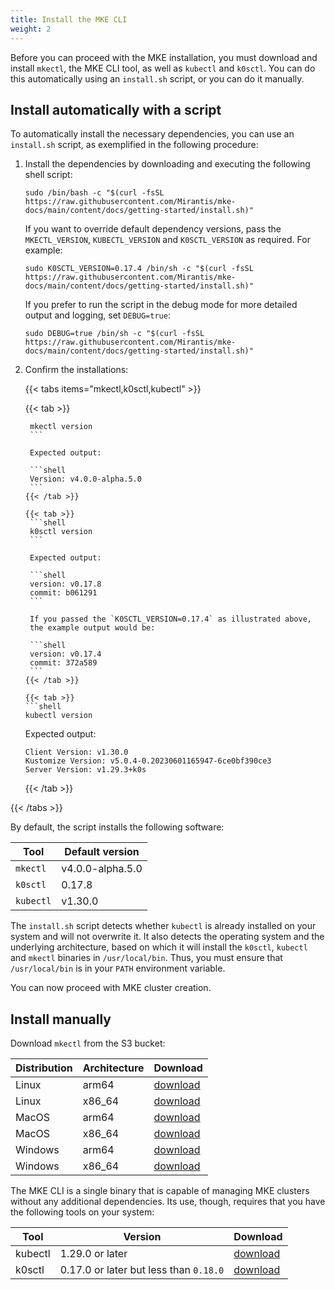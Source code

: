 ```yaml
---
title: Install the MKE CLI
weight: 2
---
```


Before you can proceed with the MKE installation, you must download and install
`mkectl`, the MKE CLI tool, as well as `kubectl` and `k0sctl`. You can do this
automatically using an `install.sh` script, or you can do it manually.

## Install automatically with a script

To automatically install the necessary dependencies, you can use an
`install.sh` script, as exemplified in the following procedure:

1. Install the dependencies by downloading and executing the following shell script:

   ```shell
   sudo /bin/bash -c "$(curl -fsSL https://raw.githubusercontent.com/Mirantis/mke-docs/main/content/docs/getting-started/install.sh)"
    ```

   If you want to override default dependency versions, pass the `MKECTL_VERSION`, `KUBECTL_VERSION`
   and `K0SCTL_VERSION` as required. For example:

   ```shell
   sudo K0SCTL_VERSION=0.17.4 /bin/sh -c "$(curl -fsSL https://raw.githubusercontent.com/Mirantis/mke-docs/main/content/docs/getting-started/install.sh)"
   ```

   If you prefer to run the script in the debug mode for more detailed output and logging,
   set `DEBUG=true`:

   ```shell
   sudo DEBUG=true /bin/sh -c "$(curl -fsSL https://raw.githubusercontent.com/Mirantis/mke-docs/main/content/docs/getting-started/install.sh)"
   ```

2. Confirm the installations:

   {{< tabs items="mkectl,k0sctl,kubectl" >}}

    {{< tab >}}
      ```shell
       mkectl version
       ```

       Expected output:

       ```shell
       Version: v4.0.0-alpha.5.0
       ```
     {{< /tab >}}

     {{< tab >}}
       ```shell
       k0sctl version
       ```

       Expected output:

       ```shell
       version: v0.17.8
       commit: b061291
       ```

       If you passed the `K0SCTL_VERSION=0.17.4` as illustrated above,
       the example output would be:

       ```shell
       version: v0.17.4
       commit: 372a589
       ```
    {{< /tab >}}

    {{< tab >}}
      ```shell
      kubectl version
      ```

      Expected output:

      ```shell
      Client Version: v1.30.0
      Kustomize Version: v5.0.4-0.20230601165947-6ce0bf390ce3
      Server Version: v1.29.3+k0s
      ```
   {{< /tab >}}

{{< /tabs >}}

By default, the script installs the following software:

| Tool     | Default version   |
|----------|-------------------|
| `mkectl` | v4.0.0-alpha.5.0  |
| `k0sctl` | 0.17.8            |
| `kubectl`| v1.30.0           |

The `install.sh` script detects whether `kubectl` is already installed on your
system and will not overwrite it. It also detects the operating system and the
underlying architecture, based on which it will install the `k0sctl`, `kubectl`
and `mkectl` binaries in `/usr/local/bin`. Thus, you must ensure that
` /usr/local/bin` is in your `PATH` environment variable.

You can now proceed with MKE cluster creation.

## Install manually

Download `mkectl` from the S3 bucket:

| Distribution | Architecture | Download |
|--------------|--------------|----------|
| Linux        | arm64        | [download](https://s3.us-east-2.amazonaws.com/packages-stage-mirantis.com/v4.0.0-alpha.5.0/mkectl_linux_arm64.tar.gz) |
| Linux        | x86_64       | [download](https://s3.us-east-2.amazonaws.com/packages-stage-mirantis.com/v4.0.0-alpha.5.0/mkectl_linux_x86_64.tar.gz) |
| MacOS        | arm64        | [download](https://s3.us-east-2.amazonaws.com/packages-stage-mirantis.com/v4.0.0-alpha.5.0/mkectl_darwin_arm64.tar.gz) |
| MacOS        | x86_64       | [download](https://s3.us-east-2.amazonaws.com/packages-stage-mirantis.com/v4.0.0-alpha.5.0/mkectl_darwin_x86_64.tar.gz) |
| Windows      | arm64        | [download](https://s3.us-east-2.amazonaws.com/packages-stage-mirantis.com/v4.0.0-alpha.5.0/mkectl_windows_arm64.zip) |
| Windows      | x86_64       | [download](https://s3.us-east-2.amazonaws.com/packages-stage-mirantis.com/v4.0.0-alpha.5.0/mkectl_windows_x86_64.zip) |

The MKE CLI is a single binary that is capable of managing MKE clusters without
any additional dependencies. Its use, though, requires that you have the
following tools on your system:

| Tool     | Version          | Download |
|----------|------------------|----------|
| kubectl  | 1.29.0 or later  | [download](https://kubernetes.io/docs/tasks/tools/#kubectl) |
| k0sctl   | 0.17.0 or later but less than `0.18.0` | [download](https://github.com/k0sproject/k0sctl/releases) |

